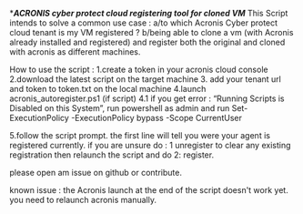 ******ACRONIS cyber protect cloud  registering tool for cloned VM*****
This Script intends to solve a common use case : 
a/to which Acronis Cyber protect cloud tenant is my VM registered ? 
b/being able to clone a vm (with Acronis already installed and registered) and register both the original and cloned with acronis as different machines.


How to use the script : 
1.create a token in your acronis cloud console
2.download the latest script on the target machine
3. add your tenant url and token to token.txt on the local machine
4.launch  acronis_autoregister.ps1 (if script)
    4.1 if you get error : “Running Scripts is Disabled on this System”, run powershell as admin and run Set-ExecutionPolicy -ExecutionPolicy bypass -Scope CurrentUser

5.follow the script prompt. the first line will tell you were your agent is registered currently. if you are unsure do : 1 unregister to clear any existing registration  then relaunch the script and do 2: register.


please open am issue on github or contribute.

known issue : the Acronis launch at the end of the script doesn't work yet. you need to relaunch acronis manually.
